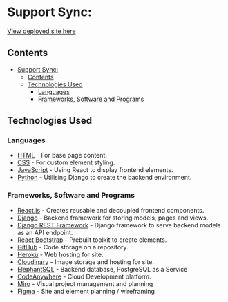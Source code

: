 # Support Sync:
[View deployed site here](https://support-sync-combined-8d126ba42fa5.herokuapp.com/)


## Contents
- [Support Sync:](#support-sync)
  - [Contents](#contents)
  - [Technologies Used](#technologies-used)
    - [Languages](#languages)
    - [Frameworks, Software and Programs](#frameworks-software-and-programs)

## Technologies Used

### Languages

-   [HTML](https://en.wikipedia.org/wiki/HTML)  - For base page content.
-   [CSS](https://en.wikipedia.org/wiki/CSS)  - For custom element styling.
-   [JavaScript](https://en.wikipedia.org/wiki/JavaScript)  - Using React to display frontend elements.
-   [Python](https://www.python.org/) - Utilising Django to create the backend environment.

### Frameworks, Software and Programs
-   [React.js](https://react.dev/)  - Creates reusable and decoupled frontend components.
-   [Django](https://www.djangoproject.com/) - Backend framework for storing models, pages and views.
-   [Django REST Framework](https://www.django-rest-framework.org/) - Django framework to serve backend models as an API endpoint.
-   [React Bootstrap](https://react-bootstrap.github.io/)  - Prebuilt toolkit to create elements.
-   [GitHub](https://github.com/)  - Code storage on a repository.
-   [Heroku](https://en.wikipedia.org/wiki/Heroku)  - Web hosting for site.
-   [Cloudinary](https://cloudinary.com/)  - Image storage and hosting for site.
-   [ElephantSQL](https://www.elephantsql.com/) - Backend database, PostgreSQL as a Service
-   [CodeAnywhere](https://app.codeanywhere.com/) - Cloud Development platform.
-   [Miro](https://miro.com/) - Visual project management and planning
-   [Figma](https://www.figma.com/) - Site and element planning / wireframing
